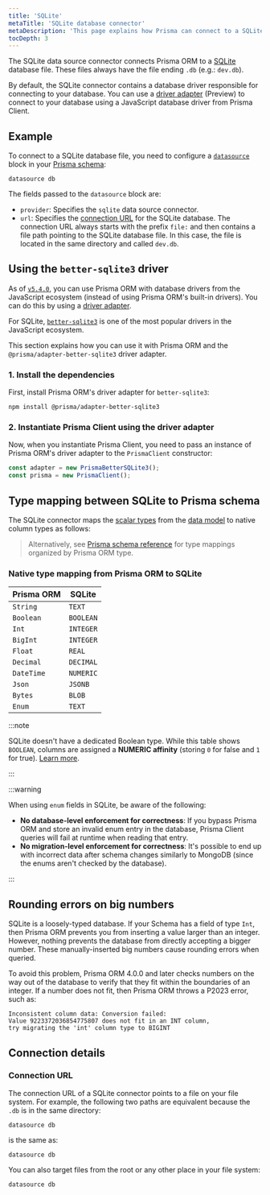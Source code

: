 ```yaml
---
title: 'SQLite'
metaTitle: 'SQLite database connector'
metaDescription: 'This page explains how Prisma can connect to a SQLite database using the SQLite database connector.'
tocDepth: 3
---
```


The SQLite data source connector connects Prisma ORM to a [SQLite](https://www.sqlite.org/) database file. These files always have the file ending `.db` (e.g.: `dev.db`).

By default, the SQLite connector contains a database driver responsible for connecting to your database. You can use a [driver adapter](/orm/overview/databases/database-drivers#driver-adapters) (Preview) to connect to your database using a JavaScript database driver from Prisma Client.

## Example

To connect to a SQLite database file, you need to configure a [`datasource`](/orm/prisma-schema/overview/data-sources) block in your [Prisma schema](/orm/prisma-schema):

```prisma file=schema.prisma
datasource db
```

The fields passed to the `datasource` block are:

- `provider`: Specifies the `sqlite` data source connector.
- `url`: Specifies the [connection URL](/orm/reference/connection-urls) for the SQLite database. The connection URL always starts with the prefix `file:` and then contains a file path pointing to the SQLite database file. In this case, the file is located in the same directory and called `dev.db`.

## Using the `better-sqlite3` driver

As of [`v5.4.0`](https://github.com/prisma/prisma/releases/tag/5.4.0), you can use Prisma ORM with database drivers from the JavaScript ecosystem (instead of using Prisma ORM's built-in drivers). You can do this by using a [driver adapter](/orm/overview/databases/database-drivers).

For SQLite, [`better-sqlite3`](https://github.com/WiseLibs/better-sqlite3) is one of the most popular drivers in the JavaScript ecosystem.

This section explains how you can use it with Prisma ORM and the `@prisma/adapter-better-sqlite3` driver adapter.

### 1. Install the dependencies

First, install Prisma ORM's driver adapter for `better-sqlite3`:

```terminal
npm install @prisma/adapter-better-sqlite3
```

### 2. Instantiate Prisma Client using the driver adapter

Now, when you instantiate Prisma Client, you need to pass an instance of Prisma ORM's driver adapter to the `PrismaClient` constructor:

```ts
const adapter = new PrismaBetterSQLite3();
const prisma = new PrismaClient();
```

## Type mapping between SQLite to Prisma schema

The SQLite connector maps the [scalar types](/orm/prisma-schema/data-model/models#scalar-fields) from the [data model](/orm/prisma-schema/data-model/models) to native column types as follows:

> Alternatively, see [Prisma schema reference](/orm/reference/prisma-schema-reference#model-field-scalar-types) for type mappings organized by Prisma ORM type.

### Native type mapping from Prisma ORM to SQLite

| Prisma ORM | SQLite    |
| ---------- | --------- |
| `String`   | `TEXT`    |
| `Boolean`  | `BOOLEAN` |
| `Int`      | `INTEGER` |
| `BigInt`   | `INTEGER` |
| `Float`    | `REAL`    |
| `Decimal`  | `DECIMAL` |
| `DateTime` | `NUMERIC` |
| `Json`     | `JSONB`   |
| `Bytes`    | `BLOB`    |
| `Enum`     | `TEXT`    |

:::note

SQLite doesn't have a dedicated Boolean type. While this table shows `BOOLEAN`, columns are assigned a **NUMERIC affinity** (storing `0` for false and `1` for true). [Learn more](https://www.sqlite.org/datatype3.html#boolean).

:::

:::warning

When using `enum` fields in SQLite, be aware of the following:

- **No database-level enforcement for correctness**: If you bypass Prisma ORM and store an invalid enum entry in the database, Prisma Client queries will fail at runtime when reading that entry.
- **No migration-level enforcement for correctness**: It's possible to end up with incorrect data after schema changes similarly to MongoDB (since the enums aren't checked by the database).

:::

## Rounding errors on big numbers

SQLite is a loosely-typed database. If your Schema has a field of type `Int`, then Prisma ORM prevents you from inserting a value larger than an integer. However, nothing prevents the database from directly accepting a bigger number. These manually-inserted big numbers cause rounding errors when queried.

To avoid this problem, Prisma ORM 4.0.0 and later checks numbers on the way out of the database to verify that they fit within the boundaries of an integer. If a number does not fit, then Prisma ORM throws a P2023 error, such as:

```
Inconsistent column data: Conversion failed:
Value 9223372036854775807 does not fit in an INT column,
try migrating the 'int' column type to BIGINT
```

## Connection details

### Connection URL

The connection URL of a SQLite connector points to a file on your file system. For example, the following two paths are equivalent because the `.db` is in the same directory:

```prisma file=schema.prisma
datasource db
```

is the same as:

```prisma file=schema.prisma
datasource db
```

You can also target files from the root or any other place in your file system:

```prisma file=schema.prisma
datasource db
```
